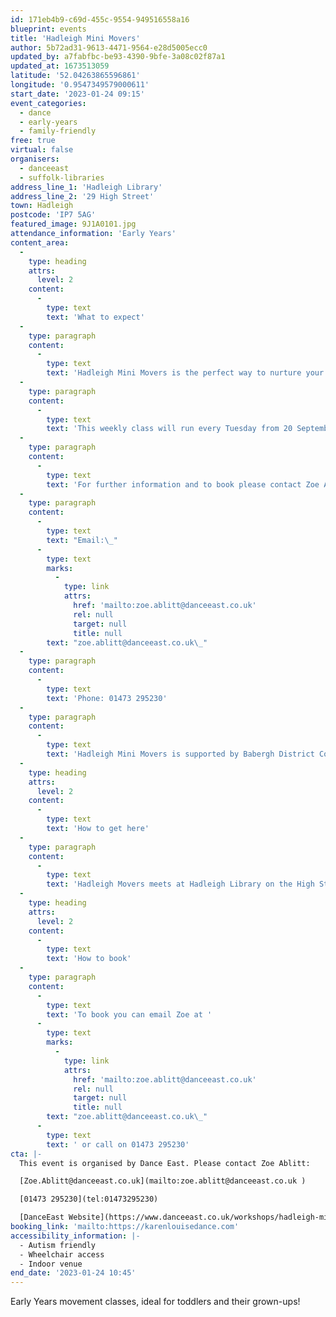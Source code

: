 ```yaml
---
id: 171eb4b9-c69d-455c-9554-949516558a16
blueprint: events
title: 'Hadleigh Mini Movers'
author: 5b72ad31-9613-4471-9564-e28d5005ecc0
updated_by: a7fabfbc-be93-4390-9bfe-3a08c02f87a1
updated_at: 1673513059
latitude: '52.04263865596861'
longitude: '0.9547349579000611'
start_date: '2023-01-24 09:15'
event_categories:
  - dance
  - early-years
  - family-friendly
free: true
virtual: false
organisers:
  - danceeast
  - suffolk-libraries
address_line_1: 'Hadleigh Library'
address_line_2: '29 High Street'
town: Hadleigh
postcode: 'IP7 5AG'
featured_image: 9J1A0101.jpg
attendance_information: 'Early Years'
content_area:
  -
    type: heading
    attrs:
      level: 2
    content:
      -
        type: text
        text: 'What to expect'
  -
    type: paragraph
    content:
      -
        type: text
        text: 'Hadleigh Mini Movers is the perfect way to nurture your little ones natural love of movement in a structured yet relaxed environment. Themes, music, props and games are used to develop balance, coordination and imagination, and grown-ups are encouraged to join in the fun too!'
  -
    type: paragraph
    content:
      -
        type: text
        text: 'This weekly class will run every Tuesday from 20 September, 9.15-10.45am at Hadleigh Library. The session includes half an hour at the end for refreshments and socialising.'
  -
    type: paragraph
    content:
      -
        type: text
        text: 'For further information and to book please contact Zoe Ablitt.'
  -
    type: paragraph
    content:
      -
        type: text
        text: "Email:\_"
      -
        type: text
        marks:
          -
            type: link
            attrs:
              href: 'mailto:zoe.ablitt@danceeast.co.uk'
              rel: null
              target: null
              title: null
        text: "zoe.ablitt@danceeast.co.uk\_"
  -
    type: paragraph
    content:
      -
        type: text
        text: 'Phone: 01473 295230'
  -
    type: paragraph
    content:
      -
        type: text
        text: 'Hadleigh Mini Movers is supported by Babergh District Council.'
  -
    type: heading
    attrs:
      level: 2
    content:
      -
        type: text
        text: 'How to get here'
  -
    type: paragraph
    content:
      -
        type: text
        text: 'Hadleigh Movers meets at Hadleigh Library on the High Street in Hadleigh, IP7 5AG.'
  -
    type: heading
    attrs:
      level: 2
    content:
      -
        type: text
        text: 'How to book'
  -
    type: paragraph
    content:
      -
        type: text
        text: 'To book you can email Zoe at '
      -
        type: text
        marks:
          -
            type: link
            attrs:
              href: 'mailto:zoe.ablitt@danceeast.co.uk'
              rel: null
              target: null
              title: null
        text: "zoe.ablitt@danceeast.co.uk\_"
      -
        type: text
        text: ' or call on 01473 295230'
cta: |-
  This event is organised by Dance East. Please contact Zoe Ablitt:

  [Zoe.Ablitt@danceeast.co.uk](mailto:zoe.ablitt@danceeast.co.uk )

  [01473 295230](tel:01473295230) 

  [DanceEast Website](https://www.danceeast.co.uk/workshops/hadleigh-mini-movers/)
booking_link: 'mailto:https://karenlouisedance.com'
accessibility_information: |-
  - Autism friendly
  - Wheelchair access
  - Indoor venue
end_date: '2023-01-24 10:45'
---
```

Early Years movement classes, ideal for toddlers and their grown-ups!